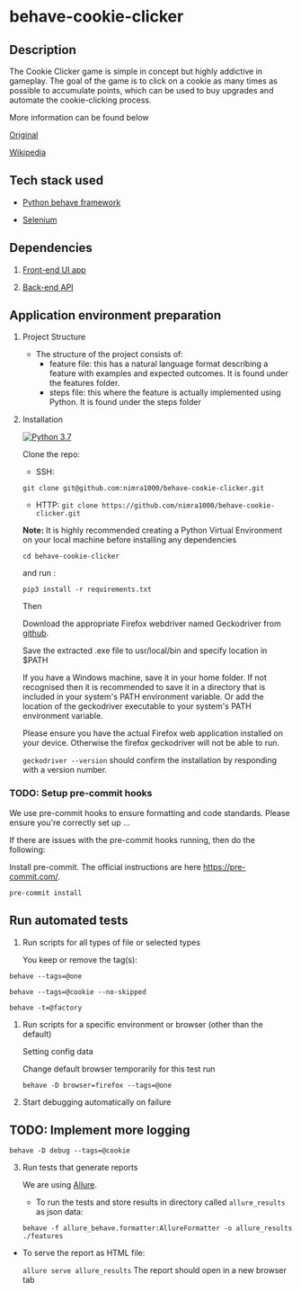 # behave-cookie-clicker

##  Description

 The Cookie Clicker game is simple in concept but highly addictive in gameplay. The goal of the game is to click on a cookie as many times as possible to accumulate points, which can be used to buy upgrades and automate the cookie-clicking process.

More information can be found below

[Original](https://orteil.dashnet.org/cookieclicker/)

[Wikipedia](https://en.wikipedia.org/wiki/Cookie_Clickern)

## Tech stack used

- [Python behave framework](https://behave.readthedocs.io/en/stable/)

- [Selenium](https://www.selenium.dev/)

## Dependencies

1. [Front-end UI app](https://seun-akinbode-2022-09-29.cookieclickertechtest.airelogic.com/)

2. [Back-end API](https://example.com)


##  Application environment preparation

1. Project Structure

   - The structure of the project consists of:
     - feature file: this has a natural language format describing a feature with examples and expected outcomes. It
       is found under the features folder.
     - steps file: this where the feature is actually implemented using Python. It is found under the steps folder


3. Installation

   [![Python 3.7](https://img.shields.io/badge/python-3.7-blue.svg)](https://www.python.org/downloads/release/python-370/)

   Clone the repo:

   - SSH:

    ```git clone git@github.com:nimra1000/behave-cookie-clicker.git```

   - HTTP:
    ```git clone https://github.com/nimra1000/behave-cookie-clicker.git```


   **Note:** It is highly recommended creating a Python Virtual Environment on your local machine before installing any
   dependencies

   ```cd behave-cookie-clicker```

   and run :

   ```pip3 install -r requirements.txt```

   Then

   Download the appropriate Firefox webdriver named Geckodriver
   from [github](https://github.com/mozilla/geckodriver/releases).

   Save the extracted .exe file to usr/local/bin and specify location in $PATH

   If you have a Windows machine, save it in your home folder. If not recognised then
   it is recommended to save it in a directory that is included in your system's PATH environment variable.
   Or add the location of the geckodriver executable to your system's PATH environment variable.

   Please ensure you have the actual Firefox web application installed on your device.
   Otherwise the firefox geckodriver will not be able to run.

   ```geckodriver --version``` should confirm the installation by responding with a version number.

### TODO: Setup pre-commit hooks

We use pre-commit hooks to ensure formatting and code standards. Please ensure you're correctly set up ...

  If there are issues with the pre-commit hooks running, then do the following:

  Install pre-commit. The official instructions are here https://pre-commit.com/.

 ```pre-commit install```

##  Run automated tests

1. Run scripts for all types of file or selected types

   You keep or remove the tag(s):

 ```behave --tags=@one```

 ```behave --tags=@cookie --no-skipped```

 ```behave -t=@factory```


1. Run scripts for a specific environment or browser (other than the default)

   Setting config data

   Change default browser temporarily for this test run

   ```behave -D browser=firefox --tags=@one```


2. Start debugging automatically on failure
## TODO: Implement more logging

   ```behave -D debug --tags=@cookie```

3. Run tests that generate reports

   We are using [Allure](https://docs.qameta.io/allure/#_behave).

   - To run the tests and store results in directory called `allure_results` as json data:
   
   ```behave -f allure_behave.formatter:AllureFormatter -o allure_results ./features```

- To serve the report as HTML file:

  ```allure serve allure_results```
  The report should open in a new browser tab
